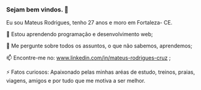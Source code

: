 ### Sejam bem vindos. 👋
 
Eu sou Mateus Rodrigues, tenho 27 anos e moro em Fortaleza- CE. 


 
 🌱 Estou aprendendo programação e desenvolvimento web;
 
 💬 Me pergunte sobre todos os assuntos, o que não sabemos, aprendemos;
 
 📫 Encontre-me no: www.linkedin.com/in/mateus-rodrigues-cruz ;
 
 ⚡ Fatos curiosos: Apaixonado pelas minhas aréas de estudo, treinos, praias, viagens, amigos e por tudo que me motiva a ser melhor. 

